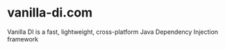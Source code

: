 # vanilla-di.com
Vanilla DI is a fast, lightweight, cross-platform Java Dependency Injection framework
